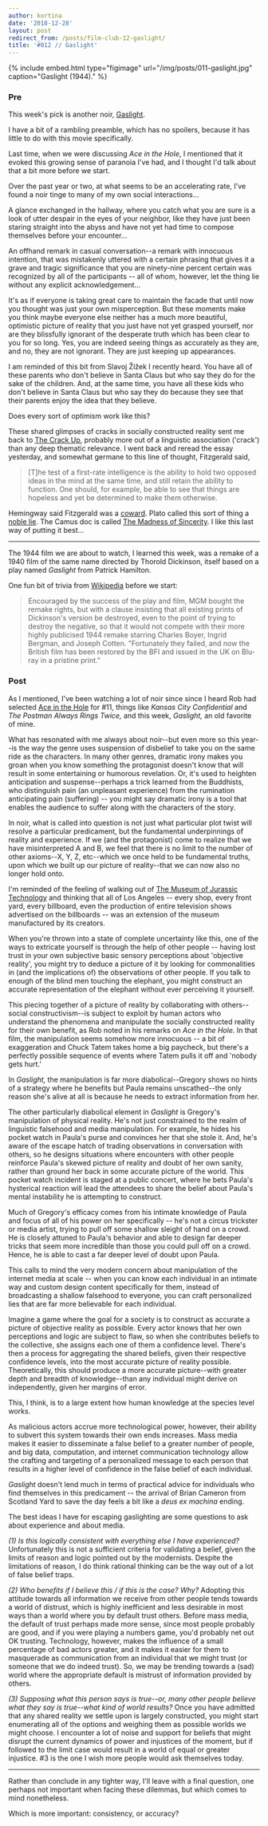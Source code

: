 ```yaml
---
author: kortina
date: '2018-12-28'
layout: post
redirect_from: /posts/film-club-12-gaslight/
title: '#012 // Gaslight'
---
```


{% include embed.html type="figimage" url="/img/posts/011-gaslight.jpg" caption="Gaslight (1944)." %}

### Pre

This week's pick is another noir, [Gaslight](https://g.co/kgs/z8Niyy).

I have a bit of a rambling preamble, which has no spoilers, because it has little to do with this movie specifically.

Last time, when we were discussing *Ace in the Hole*, I mentioned that it evoked this growing sense of paranoia I've had, and I thought I'd talk about that a bit more before we start.

Over the past year or two, at what seems to be an accelerating rate, I've found a noir tinge to many of my own social interactions...

A glance exchanged in the hallway, where you catch what you are sure is a look of utter despair in the eyes of your neighbor, like they have just been staring straight into the abyss and have not yet had time to compose themselves before your encounter...

An offhand remark in casual conversation--a remark with innocuous intention, that was mistakenly uttered with a certain phrasing that gives it a grave and tragic significance that you are ninety-nine percent certain was recognized by all of the participants -- all of whom, however, let the thing lie without any explicit acknowledgement...

It's as if everyone is taking great care to maintain the facade that until now you thought was just your own misperception. But these moments make you think maybe everyone else neither has a much more beautiful, optimistic picture of reality that you just have not yet grasped yourself, nor are they blissfully ignorant of the desperate truth which has been clear to you for so long. Yes, you are indeed seeing things as accurately as they are, and no, they are not ignorant. They are just keeping up appearances.

I am reminded of this bit from Slavoj Žižek I recently heard. You have all of these parents who don't believe in Santa Claus but who say they do for the sake of the children. And, at the same time, you have all these kids who don't believe in Santa Claus but who say they do because they see that their parents enjoy the idea that they believe.

Does every sort of optimism work like this?

These shared glimpses of cracks in socially constructed reality sent me back to [The Crack Up](https://www.esquire.com/lifestyle/a4310/the-crack-up/), probably more out of a linguistic association ('crack') than any deep thematic relevance. I went back and reread the essay yesterday, and somewhat germane to this line of thought, Fitzgerald said,

> [T]he test of a first-rate intelligence is the ability to hold two opposed ideas in the mind at the same time, and still retain the ability to function. One should, for example, be able to see that things are hopeless and yet be determined to make them otherwise.

Hemingway said Fitzgerald was a [coward](https://books.google.com/books?id=SgKeQfmimJEC&lpg=PA438&ots=65cctD4fk9&dq=hemingway%20letter%20%E2%80%9Ca%20marvellous%20talent%20and%20the%20thing%20is%20to%20use%20it-%20not%20whine%20in%20public%E2%80%9D&pg=PA438#v=onepage&q&f=false). Plato called this sort of thing a [noble lie](https://plato.stanford.edu/entries/plato-ethics-politics/).  The Camus doc is called [The Madness of Sincerity](https://www.youtube.com/watch?v=QEbq5B4smsk). I like this last way of putting it best...

* * *

The 1944 film we are about to watch, I learned this week, was a remake of a 1940 film of the same name directed by Thorold Dickinson, itself based on a play named *Gaslight* from Patrick Hamilton.

One fun bit of trivia from [Wikipedia](https://en.wikipedia.org/wiki/Gaslight_(1940_film)) before we start:

> Encouraged by the success of the play and film, MGM bought the remake rights, but with a clause insisting that all existing prints of Dickinson's version be destroyed, even to the point of trying to destroy the negative, so that it would not compete with their more highly publicised 1944 remake starring Charles Boyer, Ingrid Bergman, and Joseph Cotten. "Fortunately they failed, and now the British film has been restored by the BFI and issued in the UK on Blu-ray in a pristine print."

### Post

As I mentioned, I've been watching a lot of noir since since I heard Rob had selected [Ace in the Hole](http://oaklandfilmclub.com/posts/film-club-11-ace-in-the-hole/) for #11, things like *Kansas City Confidential* and *The Postman Always Rings Twice,* and this week, *Gaslight,* an old favorite of mine.

What has resonated with me always about noir--but even more so this year--is the way the genre uses suspension of disbelief to take you on the same ride as the characters. In many other genres, dramatic irony makes you groan when you know something the protagonist doesn't know that will result in some entertaining or humorous revelation. Or, it's used to heighten anticipation and suspense--perhaps a trick learned from the Buddhists, who distinguish pain (an unpleasant experience) from the rumination anticipating pain (suffering) -- you might say dramatic irony is a tool that enables the audience to suffer along with the characters of the story.

In noir, what is called into question is not just what particular plot twist will resolve a particular predicament, but the fundamental underpinnings of reality and experience. If we (and the protagonist) come to realize that we have misinterpreted A and B, we feel that there is no limit to the number of other axioms--X, Y, Z, etc--which we once held to be fundamental truths, upon which we built up our picture of reality--that we can now also no longer hold onto.

I'm reminded of the feeling of walking out of [The Museum of Jurassic Technology](http://mjt.org/) and thinking that all of Los Angeles -- every shop, every front yard, every billboard, even the production of entire television shows advertised on the billboards -- was an extension of the museum manufactured by its creators.

When you're thrown into a state of complete uncertainty like this, one of the ways to extricate yourself is through the help of other people -- having lost trust in your own subjective basic sensory perceptions about 'objective reality', you might try to deduce a picture of it by looking for commonalities in (and the implications of) the observations of other people. If you talk to enough of the blind men touching the elephant, you might construct an accurate representation of the elephant without ever perceiving it yourself.

This piecing together of a picture of reality by collaborating with others--social constructivism--is subject to exploit by human actors who understand the phenomena and manipulate the socially constructed reality for their own benefit, as Rob noted in his remarks on *Ace in the Hole.*  In that film, the manipulation seems somehow more innocuous -- a bit of exaggeration and Chuck Tatem takes home a big paycheck, but there's a perfectly possible sequence of events where Tatem pulls it off and 'nobody gets hurt.'

In *Gaslight,* the manipulation is far more diabolical--Gregory shows no hints of a strategy where he benefits but Paula remains unscathed--the only reason she's alive at all is because he needs to extract information from her.

The other particularly diabolical element in *Gaslight* is Gregory's manipulation of physical reality. He's not just constrained to the realm of linguistic falsehood and media manipulation. For example, he hides his pocket watch in Paula's purse and convinces her that she stole it. And, he's aware of the escape hatch of trading observations in conversation with others, so he designs situations where encounters with other people reinforce Paula's skewed picture of reality and doubt of her own sanity, rather than ground her back in some accurate picture of the world. This pocket watch incident is staged at a public concert, where he bets Paula's hysterical reaction will lead the attendees to share the belief about Paula's mental instability he is attempting to construct.

Much of Gregory's efficacy comes from his intimate knowledge of Paula and focus of all of his power on her specifically -- he's not a circus trickster or media artist, trying to pull off some shallow sleight of hand on a crowd. He is closely attuned to Paula's behavior and able to design far deeper tricks that seem more incredible than those you could pull off on a crowd. Hence, he is able to cast a far deeper level of doubt upon Paula.

This calls to mind the very modern concern about manipulation of the internet media at scale -- when you can know each individual in an intimate way and custom design content specifically for them, instead of broadcasting a shallow falsehood to everyone, you can craft personalized lies that are far more believable for each individual.

Imagine a game where the goal for a society is to construct as accurate a picture of objective reality as possible. Every actor knows that her own perceptions and logic are subject to flaw, so when she contributes beliefs to the collective, she assigns each one of them a confidence level. There's then a process for aggregating the shared beliefs, given their respective confidence levels, into the most accurate picture of reality possible. Theoretically, this should produce a more accurate picture--with greater depth and breadth of knowledge--than any individual might derive on independently, given her margins of error.

This, I think, is to a large extent how human knowledge at the species level works.

As malicious actors accrue more technological power, however, their ability to subvert this system towards their own ends increases. Mass media makes it easier to disseminate a false belief to a greater number of people, and big data, computation, and internet communication technology allow the crafting and targeting of a personalized message to each person that results in a higher level of confidence in the false belief of each individual.

 *Gaslight* doesn't lend much in terms of practical advice for individuals who find themselves in this predicament -- the arrival of Brian Cameron from Scotland Yard to save the day feels a bit like a *deus ex machina* ending.

The best ideas I have for escaping gaslighting are some questions to ask about experience and about media.

*(1) Is this logically consistent with everything else I have experienced?*  Unfortunately this is not a sufficient criteria for validating a belief, given the limits of reason and logic pointed out by the modernists. Despite the limitations of reason, I do think rational thinking can be the way out of a lot of false belief traps.

*(2) Who benefits if I believe this / if this is the case? Why?* Adopting this attitude towards all information we receive from other people tends towards a world of distrust, which is highly inefficient and less desirable in most ways than a world where you by default trust others. Before mass media, the default of trust perhaps made more sense, since most people probably are good, and if you were playing a numbers game, you'd probably net out OK trusting. Technology, however, makes the influence of a small percentage of bad actors greater, and it makes it easier for them to masquerade as communication from an individual that we might trust (or someone that we do indeed trust). So, we may be trending towards a (sad) world where the appropriate default is mistrust of information provided by others.

*(3) Supposing what this person says is true--or, many other people believe what they say is true--what kind of world results?* Once you have admitted that any shared reality we settle upon is largely constructed, you might start enumerating all of the options and weighing them as possible worlds we might choose. I encounter a lot of noise and support for beliefs that might disrupt the current dynamics of power and injustices of the moment, but if followed to the limit case would result in a world of equal or greater injustice. #3 is the one I wish more people would ask themselves today.

* * *

Rather than conclude in any tighter way, I'll leave with a final question, one perhaps not important when facing these dilemmas, but which comes to mind nonetheless.

Which is more important: consistency, or accuracy?